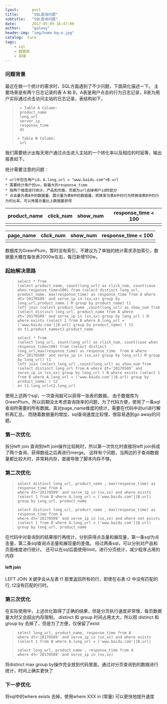 ```yaml
---
lyout:      post
title:      "SQL查询问题"
subtitle:   "SQL查询问题"
date:       2017-05-09 16:47:00
author:     "galway"
header-img: "img/home-bg-o.jpg"
catalog:  ture
tags:
    - sql
    - 数据库
    - 存储
---
```



### 问题背景

最近在做一个统计的需求时，SQL方面遇到了不少问题，下面简化描述一下。
主要场景是有两个日志记录的表 A 和 B，A表是用户点击的行为日志记录，B表为用户实际通过点击访问主站的日志记录，表结构如下。

>```
>  > Table A Column: 
>  product_name
>  long_url
>  server_ip
>  response_time
>  dt
> 
> > Table B Column:
>  url
>```

我们需要统计出每天用户通过点击进入主站的一个转化率以及相应的时延等，输出报表如下。

统计需要注意的问题：

	* url中包含用户id，A.long_url = "www.baidu.com"+B.url
	* 需要统计用户的uv，取最大的response_time
	* 按两个维度进行统计，产品和页面，页面为url去掉用户id的部分
	* 点击量为表A中的数据量，展示量为表B中的数据量，转换率为表A中的行为转换成表B中的行为的比率，可以用展示量比上数据量获得

|product_name|click_num|show_num|response_time < 100|
| ---- | ----- | ---- |  ---- |
||||||

|page_name|click_num|show_num|response_time < 100|
| ---- | ----- | ---- |  ---- |
||||||

数据库为GreenPlum，暂时没有索引，不建议为了单独的统计需求添加索引，数据量大概在每张表2000w左右，每日新增100w。

### 起始解决思路

>```
> select * from 
> (select product_name, count(long_url) as click_num, count(case when response_time<100) from (select distinct long_url, product_name, max(response_time) as response_time from A where dt='20170509' and serve_ip in (xx,xx) group by long_url,product_name ) M group by product_name) t1 
> left join (select product_name ,count(long_url) as show_num from 
> (select distinct long_url, product_name from A where dt='20170509' and serve_ip in (xx,xx) group by long_url ) N where exists (select 1 from B where A.long_url = ('www.baidu.com'||B.url) group by product_name) ) t2 
> on t1.product_name=t2.product_name
>```
>
>```
> select * from 
> (select long_url, count(long_url) as click_num, count(case when response_time<100) from (select distinct long_url,max(response_time) as response_time  from A where dt='20170509' and serve_ip in (xx,xx) group by long_url) M group by long_url) t1 
> left join (select long_url ,count(long_url) as show_num from 
> (select distinct long_url from A where dt='20170509' and serve_ip in (xx,xx) group by long_url ) N where exists (select 1 from B where A.long_url = ('www.baidu.com'||B.url) group by product_name) ) t2 
> on t1.long_url=t2.long_url
>```

使用上述两个sql，一次查询就可以获得一张表的数据。
由于数据库为GreenPlum，所以前期没太考虑查询效率的问题，为了代码方便，使用了一条sql查询所需要的所有数据。真对page_name维度的统计，需要在代码中对url进行解析再汇总。
而随着数据量的增加，sql查询速度比较慢，很容易遇到go away的问题。



### 第一次优化

拆分left join
查询到left join操作比较耗时，所以第一次优化时直接将left join拆成了两个查询，获得数组之后再进行merge。
这样有个问题，当两边的子查询数据量都比较大时，非常耗内存，直接导致了脚本内存不够。


### 第二次优化

> ```
> select distinct long_url, product_name , max(response_time) as response_time from A 
> where dt='20170509' and serve_ip in (xx,xx) and where exists (select 1 from B where A.long_url = ('www.baidu.com'||B.url) group by long_url, product_name
> ```
>
> ```
> select distinct long_url, product_name , max(response_time) as response_time from A 
> where dt='20170509' and serve_ip in (xx,xx) and where not exists (select 1 from B where A.long_url = ('www.baidu.com'||B.url) group by long_url, product_name
> ```

在代码中对查询到的结果按行再统计，分别获得点击量和展现量，第一条sql为点击量，第二条sql查询点击量和展现量的差值。
经过两条sql，可以分别对产品和页面维度进行统计。
还可以在sql后面使用limit，进行分页统计，减少程序占用的内存

#### left join
LEFT JOIN 关键字会从左表 t1 那里返回所有的行，即使在右表 t2 中没有匹配的行, t2没有匹配的行时。



### 第三次优化
在实际使用中，上述优化取得了正确的结果，但是分页执行速度非常慢，每页数据量大时又会超出内存限制。
distinct 和 group 时间占用太大，所以把 distinct 和 group by 去掉了，但是为了方便，仅保留了exist

> ```
> select long_url, product_name, response_time from A 
> where dt='20170509' and serve_ip in (xx,xx) and where exists (select 1 from B where A.long_url = ('www.baidu.com'||B.url)
> ```
> 
> ```
> select long_url, product_name , response_time from A 
> where dt='20170509' and serve_ip in (xx,xx)
> ```

将distinct max group by操作完全放到代码里面，通过对分页查询到的数据进行统计，时间上确实更快了


### 下一步优化
将sql中的where exists 去掉，使用where XXX in (常量) 可以更快地提升速度












